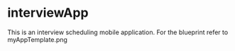 # interviewApp

This is an interview scheduling mobile application. For the blueprint refer to myAppTemplate.png
